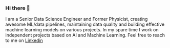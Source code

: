### Hi there 👋

I am a Senior Data Science Engineer and Former Physicist, creating awesome ML/data pipelines, maintaining data quality and building effective machine learning models on various projects. In my spare time I work on independent projects based on AI and Machine Learning. 
Feel free to reach to me on [Linkedin](https://www.linkedin.com/in/adwiteeymauriya/)

<!--
**adwiteeymauriya/adwiteeymauriya** is a ✨ _special_ ✨ repository because its `README.md` (this file) appears on your GitHub profile.

Here are some ideas to get you started:

- 🔭 I’m currently working on ...
- 🌱 I’m currently learning ...
- 👯 I’m looking to collaborate on ...
- 🤔 I’m looking for help with ...
- 💬 Ask me about ...
- 📫 How to reach me: ...
- 😄 Pronouns: ...
- ⚡ Fun fact: ...
-->
